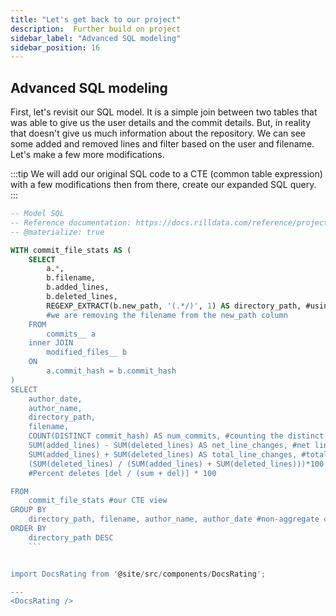 ```yaml
---
title: "Let's get back to our project"
description:  Further build on project
sidebar_label: "Advanced SQL modeling"
sidebar_position: 16
---
```

## Advanced SQL modeling

First, let's revisit our SQL model.
It is a simple join between two tables that was able to give us the user details and the commit details. But, in reality that doesn't give us much information about the repository. We can see some added and removed lines and filter based on the user and filename. Let's make a few more modifications.

:::tip
    We will add our original SQL code to a CTE (common table expression) with a few modifications then from there, create our expanded SQL query. 
:::



```SQL
-- Model SQL
-- Reference documentation: https://docs.rilldata.com/reference/project-files/models
-- @materialize: true

WITH commit_file_stats AS (
    SELECT
        a.*,
        b.filename,
        b.added_lines,
        b.deleted_lines,
        REGEXP_EXTRACT(b.new_path, '(.*/)', 1) AS directory_path, #using DuckDB's function REGEXP_EXTRACT, 
        #we are removing the filename from the new_path column
    FROM
        commits__ a
    inner JOIN
        modified_files__ b
    ON
        a.commit_hash = b.commit_hash
)
SELECT
    author_date,
    author_name,
    directory_path,
    filename,
    COUNT(DISTINCT commit_hash) AS num_commits, #counting the distinct number of commits 
    SUM(added_lines) - SUM(deleted_lines) AS net_line_changes, #net line changes
    SUM(added_lines) + SUM(deleted_lines) AS total_line_changes, #total line changes
    (SUM(deleted_lines) / (SUM(added_lines) + SUM(deleted_lines)))*100 as CodeDeletePercent, 
    #Percent deletes [del / (sum + del)] * 100

FROM
    commit_file_stats #our CTE view
GROUP BY
    directory_path, filename, author_name, author_date #non-aggregate columns, need to be in group by
ORDER BY
    directory_path DESC 
    ```


import DocsRating from '@site/src/components/DocsRating';

---
<DocsRating />